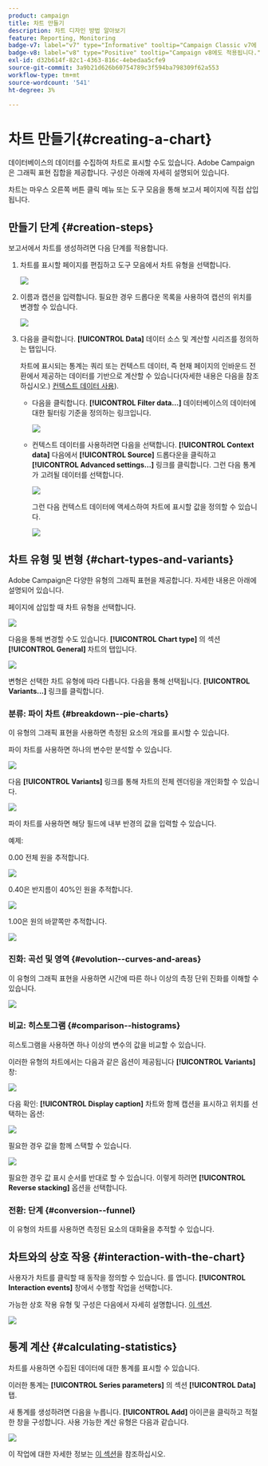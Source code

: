 ```yaml
---
product: campaign
title: 차트 만들기
description: 차트 디자인 방법 알아보기
feature: Reporting, Monitoring
badge-v7: label="v7" type="Informative" tooltip="Campaign Classic v7에 적용"
badge-v8: label="v8" type="Positive" tooltip="Campaign v8에도 적용됩니다."
exl-id: d32b614f-82c1-4363-816c-4ebedaa5cfe9
source-git-commit: 3a9b21d626b60754789c3f594ba798309f62a553
workflow-type: tm+mt
source-wordcount: '541'
ht-degree: 3%

---
```


# 차트 만들기{#creating-a-chart}



데이터베이스의 데이터를 수집하여 차트로 표시할 수도 있습니다. Adobe Campaign은 그래픽 표현 집합을 제공합니다. 구성은 아래에 자세히 설명되어 있습니다.

차트는 마우스 오른쪽 버튼 클릭 메뉴 또는 도구 모음을 통해 보고서 페이지에 직접 삽입됩니다.

## 만들기 단계 {#creation-steps}

보고서에서 차트를 생성하려면 다음 단계를 적용합니다.

1. 차트를 표시할 페이지를 편집하고 도구 모음에서 차트 유형을 선택합니다.

   ![](assets/s_advuser_report_page_activity_04.png)

1. 이름과 캡션을 입력합니다. 필요한 경우 드롭다운 목록을 사용하여 캡션의 위치를 변경할 수 있습니다.

   ![](assets/s_ncs_advuser_report_wizard_018.png)

1. 다음을 클릭합니다. **[!UICONTROL Data]** 데이터 소스 및 계산할 시리즈를 정의하는 탭입니다.

   차트에 표시되는 통계는 쿼리 또는 컨텍스트 데이터, 즉 현재 페이지의 인바운드 전환에서 제공하는 데이터를 기반으로 계산할 수 있습니다(자세한 내용은 다음을 참조하십시오.) [컨텍스트 데이터 사용](../../reporting/using/using-the-context.md#using-context-data)).

   * 다음을 클릭합니다. **[!UICONTROL Filter data...]** 데이터베이스의 데이터에 대한 필터링 기준을 정의하는 링크입니다.

     ![](assets/reporting_graph_add_filter.png)

   * 컨텍스트 데이터를 사용하려면 다음을 선택합니다. **[!UICONTROL Context data]** 다음에서 **[!UICONTROL Source]** 드롭다운을 클릭하고 **[!UICONTROL Advanced settings...]** 링크를 클릭합니다. 그런 다음 통계가 고려될 데이터를 선택합니다.

     ![](assets/reporting_graph_from_context.png)

     그런 다음 컨텍스트 데이터에 액세스하여 차트에 표시할 값을 정의할 수 있습니다.

     ![](assets/reporting_graph_select-from_context.png)

## 차트 유형 및 변형 {#chart-types-and-variants}

Adobe Campaign은 다양한 유형의 그래픽 표현을 제공합니다. 자세한 내용은 아래에 설명되어 있습니다.

페이지에 삽입할 때 차트 유형을 선택합니다.

![](assets/s_advuser_report_page_activity_04.png)

다음을 통해 변경할 수도 있습니다. **[!UICONTROL Chart type]** 의 섹션 **[!UICONTROL General]** 차트의 탭입니다.

![](assets/reporting_change_graph_type.png)

변형은 선택한 차트 유형에 따라 다릅니다. 다음을 통해 선택됩니다. **[!UICONTROL Variants...]** 링크를 클릭합니다.

### 분류: 파이 차트 {#breakdown--pie-charts}

이 유형의 그래픽 표현을 사용하면 측정된 요소의 개요를 표시할 수 있습니다.

파이 차트를 사용하면 하나의 변수만 분석할 수 있습니다.

![](assets/reporting_graph_type_sector_1.png)

다음 **[!UICONTROL Variants]** 링크를 통해 차트의 전체 렌더링을 개인화할 수 있습니다.

![](assets/reporting_graph_type_sector_2.png)

파이 차트를 사용하면 해당 필드에 내부 반경의 값을 입력할 수 있습니다.

예제:

0.00 전체 원을 추적합니다.

![](assets/s_ncs_advuser_report_sector_exple1.png)

0.40은 반지름이 40%인 원을 추적합니다.

![](assets/s_ncs_advuser_report_sector_exple2.png)

1.00은 원의 바깥쪽만 추적합니다.

![](assets/s_ncs_advuser_report_sector_exple3.png)

### 진화: 곡선 및 영역 {#evolution--curves-and-areas}

이 유형의 그래픽 표현을 사용하면 시간에 따른 하나 이상의 측정 단위 진화를 이해할 수 있습니다.

![](assets/reporting_graph_type_curve.png)

### 비교: 히스토그램 {#comparison--histograms}

히스토그램을 사용하면 하나 이상의 변수의 값을 비교할 수 있습니다.

이러한 유형의 차트에서는 다음과 같은 옵션이 제공됩니다 **[!UICONTROL Variants]** 창:

![](assets/reporting_select_graph_var.png)

다음 확인: **[!UICONTROL Display caption]** 차트와 함께 캡션을 표시하고 위치를 선택하는 옵션:

![](assets/reporting_select_graph_legend.png)

필요한 경우 값을 함께 스택할 수 있습니다.

![](assets/reporting_graph_type_histo.png)

필요한 경우 값 표시 순서를 반대로 할 수 있습니다. 이렇게 하려면 **[!UICONTROL Reverse stacking]** 옵션을 선택합니다.

### 전환: 단계 {#conversion--funnel}

이 유형의 차트를 사용하면 측정된 요소의 대화율을 추적할 수 있습니다.

## 차트와의 상호 작용 {#interaction-with-the-chart}

사용자가 차트를 클릭할 때 동작을 정의할 수 있습니다. 를 엽니다. **[!UICONTROL Interaction events]** 창에서 수행할 작업을 선택합니다.

가능한 상호 작용 유형 및 구성은 다음에서 자세히 설명합니다. [이 섹션](../../web/using/static-elements-in-a-web-form.md#inserting-html-content).

![](assets/s_ncs_advuser_report_wizard_017.png)

## 통계 계산 {#calculating-statistics}

차트를 사용하면 수집된 데이터에 대한 통계를 표시할 수 있습니다.

이러한 통계는 **[!UICONTROL Series parameters]** 의 섹션 **[!UICONTROL Data]** 탭.

새 통계를 생성하려면 다음을 누릅니다. **[!UICONTROL Add]** 아이콘을 클릭하고 적절한 창을 구성합니다. 사용 가능한 계산 유형은 다음과 같습니다.

![](assets/reporting_add_statistics.png)

이 작업에 대한 자세한 정보는 [이 섹션](../../reporting/using/using-the-descriptive-analysis-wizard.md#statistics-calculation)을 참조하십시오.
